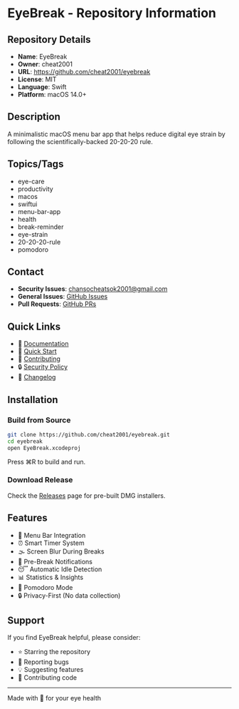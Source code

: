 # EyeBreak - Repository Information

## Repository Details

- **Name**: EyeBreak
- **Owner**: cheat2001
- **URL**: https://github.com/cheat2001/eyebreak
- **License**: MIT
- **Language**: Swift
- **Platform**: macOS 14.0+

## Description

A minimalistic macOS menu bar app that helps reduce digital eye strain by following the scientifically-backed 20-20-20 rule.

## Topics/Tags

- eye-care
- productivity
- macos
- swiftui
- menu-bar-app
- health
- break-reminder
- eye-strain
- 20-20-20-rule
- pomodoro

## Contact

- **Security Issues**: chansocheatsok2001@gmail.com
- **General Issues**: [GitHub Issues](https://github.com/cheat2001/eyebreak/issues)
- **Pull Requests**: [GitHub PRs](https://github.com/cheat2001/eyebreak/pulls)

## Quick Links

- 📖 [Documentation](https://github.com/cheat2001/eyebreak/blob/main/docs/README.md)
- 🚀 [Quick Start](https://github.com/cheat2001/eyebreak/blob/main/docs/QUICKSTART.md)
- 🤝 [Contributing](https://github.com/cheat2001/eyebreak/blob/main/CONTRIBUTING.md)
- 🔒 [Security Policy](https://github.com/cheat2001/eyebreak/blob/main/SECURITY.md)
- 📝 [Changelog](https://github.com/cheat2001/eyebreak/blob/main/CHANGELOG.md)

## Installation

### Build from Source

```bash
git clone https://github.com/cheat2001/eyebreak.git
cd eyebreak
open EyeBreak.xcodeproj
```

Press ⌘R to build and run.

### Download Release

Check the [Releases](https://github.com/cheat2001/eyebreak/releases) page for pre-built DMG installers.

## Features

- 🎯 Menu Bar Integration
- ⏰ Smart Timer System
- 🌫️ Screen Blur During Breaks
- 🔔 Pre-Break Notifications
- 😴 Automatic Idle Detection
- 📊 Statistics & Insights
- 🍅 Pomodoro Mode
- 🔒 Privacy-First (No data collection)

## Support

If you find EyeBreak helpful, please consider:
- ⭐️ Starring the repository
- 🐛 Reporting bugs
- 💡 Suggesting features
- 🤝 Contributing code

---

Made with 💚 for your eye health
